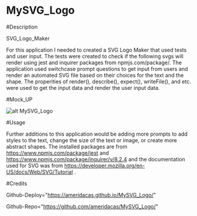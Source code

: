 # MySVG_Logo

#Description

SVG_Logo_Maker

For this application I needed to created a SVG Logo Maker that used tests and user input. The tests were created to check if the following svgs will render using jest and inquirer packages from npmjs.com/package/. The application used switchcase prompt questions to get input from users and render an automated SVG file based on their choices for the text and the shape. The properities of render(), describe(), expect(), writeFile(), and etc. were used to get the input data and render the user input data.

#Mock_UP

![alt MySVG_Logo](./assets/images/MySVG_Logo.jpeg)

#Usage

Further additions to this application would be adding more prompts to add styles to the text, change the size of the text or image, or create more abstract shapes. The installed packages are from https://www.npmjs.com/package/jest and 
https://www.npmjs.com/package/inquirer/v/8.2.4 and the documentation used for SVG was from https://developer.mozilla.org/en-US/docs/Web/SVG/Tutorial .

#Credits

Github-Deploy="https://ameridacas.github.io/MySVG_Logo/"

Github-Repo="https://github.com/ameridacas/MySVG_Logo/"